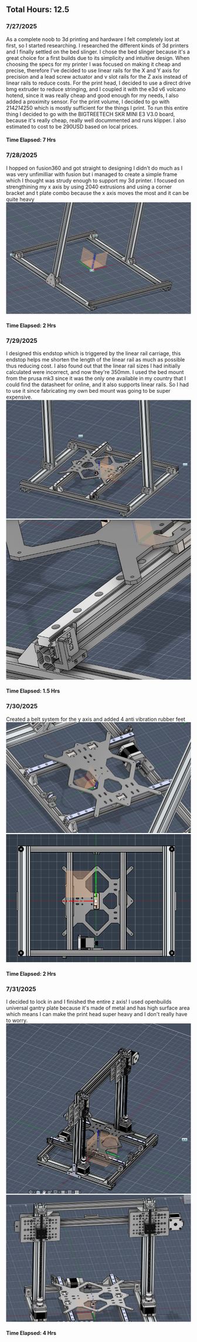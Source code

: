## Total Hours: 12.5
### 7/27/2025
As a complete noob to 3d printing and hardware I felt completely lost at first, so I started researching. I researched the different kinds of 3d printers and I finally settled on the bed slinger. I chose the bed slinger because it's a great choice for a first builds due to its simplicity and intuitive design. When choosing the specs for my printer I was focused on making it cheap and precise, therefore I've decided to use linear rails for the X and Y axis for precision and a lead screw actuator and v slot rails for the Z axis instead of linear rails to reduce costs. For the print head, I decided to use a direct drive bmg extruder to reduce stringing, and I coupled it with the e3d v6 volcano hotend, since it was really cheap and good enough for my needs, I also added a proximity sensor. For the print volume, I decided to go with 214*214*250 which is mostly sufficient for the things I print. To run this entire thing I decided to go with the BIGTREETECH SKR MINI E3 V3.0 board, because it's really cheap, really well docummented and runs klipper. I also estimated to cost to be 290USD based on local prices.
#### Time Elapsed: 7 Hrs 
### 7/28/2025
I hopped on fusion360 and got straight to designing I didn't do much as I was very unfimilliar with fusion but i managed to create a simple frame which I thought was strudy enough to support my 3d printer. I focused on strengthining my x axis by using 2040 extrusions and using a corner bracket and t plate combo because the x axis moves the most and it can be quite heavy
![Screenshot](https://raw.githubusercontent.com/yahia-svg/Peppermint3d/main/img/Screenshot%202025-07-31%20221633.png)
#### Time Elapsed: 2 Hrs 
### 7/29/2025
I designed this endstop which is triggered by the linear rail carriage, this endstop helps me shorten the length of the linear rail as much as possible thus reducing cost. I also found out that the linear rail sizes I had initially calculated were incorrect, and now they're 350mm. I used the bed mount from the prusa mk3 since it was the only one available in my country that I could find the datasheet for online, and it also supports linear rails. So I had to use it since fabricating my own bed mount was going to be super expensive.
![Screenshot](https://raw.githubusercontent.com/yahia-svg/Peppermint3d/main/img/Screenshot%202025-07-31%20221119.png)
![Screenshot](https://raw.githubusercontent.com/yahia-svg/Peppermint3d/main/img/Screenshot%202025-07-31%20221047.png)
#### Time Elapsed: 1.5 Hrs 
### 7/30/2025
Created a belt system for the y axis and added 4 anti vibration rubber feet
![Screenshot](https://raw.githubusercontent.com/yahia-svg/Peppermint3d/main/img/Screenshot%202025-07-31%20223112.png)
![Screenshot](https://raw.githubusercontent.com/yahia-svg/Peppermint3d/main/img/Screenshot%202025-07-31%20223540.png)
#### Time Elapsed: 2 Hrs 
### 7/31/2025
I decided to lock in and I finished the entire z axis! I used openbuilds universal gantry plate because it's made of metal and has high surface area which means I can make the print head super heavy and I don't really have to worry.
![Screenshot](https://raw.githubusercontent.com/yahia-svg/Peppermint3d/main/img/Screenshot%202025-08-01%20051617.png)
![Screenshot](https://raw.githubusercontent.com/yahia-svg/Peppermint3d/main/img/Screenshot%202025-08-01%20051750.png)
#### Time Elapsed: 4 Hrs 
